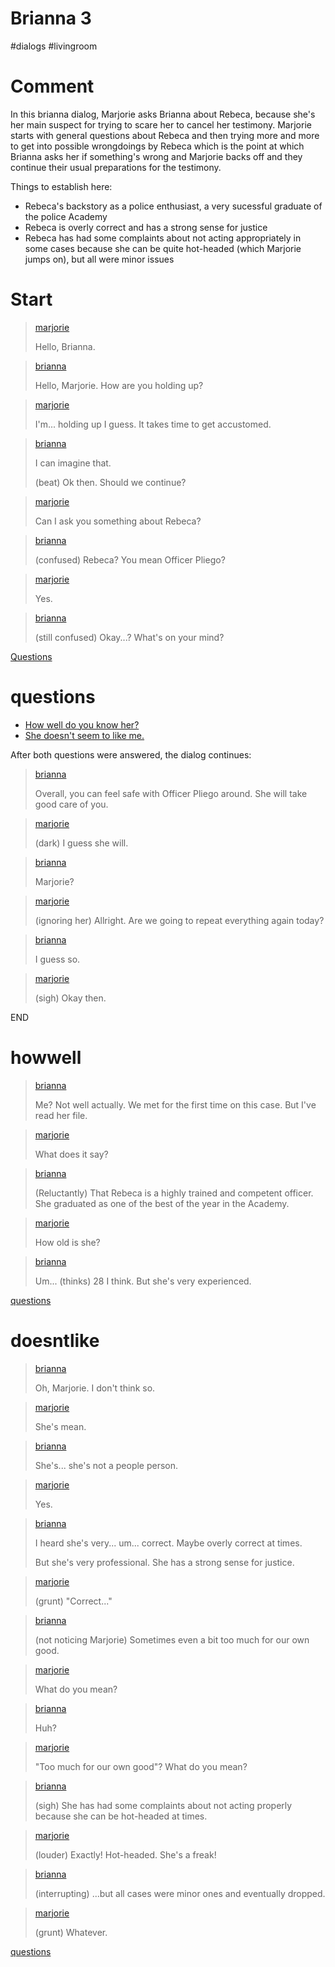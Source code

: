 # Brianna 3

#dialogs #livingroom 

# Comment

In this brianna dialog, Marjorie asks Brianna about Rebeca, because she's her main suspect for trying to scare her to cancel her testimony. Marjorie starts with general questions about Rebeca and then trying more and more to get into possible wrongdoings by Rebeca which is the point at which Brianna asks her if something's wrong and Marjorie backs off and they continue their usual preparations for the testimony.

Things to establish here:

* Rebeca's backstory as a police enthusiast, a very sucessful graduate of the police Academy
* Rebeca is overly correct and has a strong sense for justice
* Rebeca has had some complaints about not acting appropriately in some cases because she can be quite hot-headed (which Marjorie jumps on), but all were minor issues

# Start

> [marjorie](../characters/marjorie.md)
>
> Hello, Brianna.

> [brianna](../characters/brianna.md)
>
> Hello, Marjorie. How are you holding up?

> [marjorie](../characters/marjorie.md)
>
> I'm... holding up I guess. It takes time to get accustomed.

> [brianna](../characters/brianna.md)
>
> I can imagine that.
>
> (beat) Ok then. Should we continue?

> [marjorie](../characters/marjorie.md)
>
> Can I ask you something about Rebeca?

> [brianna](../characters/brianna.md)
>
> (confused) Rebeca? You mean Officer Pliego?

> [marjorie](../characters/marjorie.md)
>
> Yes.

> [brianna](../characters/brianna.md)
>
> (still confused) Okay...? What's on your mind?

[Questions](#questions)

# questions

* [How well do you know her?](#howwell)
* [She doesn't seem to like me.](#doesntlike)

After both questions were answered, the dialog continues:

> [brianna](../characters/brianna.md)
>
> Overall, you can feel safe with Officer Pliego around. She will take good care of you.

> [marjorie](../characters/marjorie.md)
>
> (dark) I guess she will.

> [brianna](../characters/brianna.md)
>
> Marjorie?

> [marjorie](../characters/marjorie.md)
>
> (ignoring her) Allright. Are we going to repeat everything again today?

> [brianna](../characters/brianna.md)
>
> I guess so.

> [marjorie](../characters/marjorie.md)
>
> (sigh) Okay then.

END

# howwell

> [brianna](../characters/brianna.md)
>
> Me? Not well actually. We met for the first time on this case. But I've read her file.

> [marjorie](../characters/marjorie.md)
>
> What does it say?

> [brianna](../characters/brianna.md)
>
> (Reluctantly) That Rebeca is a highly trained and competent officer. She graduated as one of the best of the year in the Academy.

> [marjorie](../characters/marjorie.md)
>
> How old is she?

> [brianna](../characters/brianna.md)
>
> Um... (thinks) 28 I think. But she's very experienced.

[questions](#questions)

# doesntlike

> [brianna](../characters/brianna.md)
>
> Oh, Marjorie. I don't think so.

> [marjorie](../characters/marjorie.md)
>
> She's mean.

> [brianna](../characters/brianna.md)
>
> She's... she's not a people person.

> [marjorie](../characters/marjorie.md)
>
> Yes.

> [brianna](../characters/brianna.md)
>
> I heard she's very... um... correct. Maybe overly correct at times.
>
> But she's very professional. She has a strong sense for justice.

> [marjorie](../characters/marjorie.md)
>
> (grunt) "Correct..."

> [brianna](../characters/brianna.md)
>
> (not noticing Marjorie) Sometimes even a bit too much for our own good.

> [marjorie](../characters/marjorie.md)
>
> What do you mean?

> [brianna](../characters/brianna.md)
>
> Huh?

> [marjorie](../characters/marjorie.md)
>
> "Too much for our own good"? What do you mean?

> [brianna](../characters/brianna.md)
>
> (sigh) She has had some complaints about not acting properly because she can be hot-headed at times.

> [marjorie](../characters/marjorie.md)
>
> (louder) Exactly! Hot-headed. She's a freak!

> [brianna](../characters/brianna.md)
>
> (interrupting) ...but all cases were minor ones and eventually dropped.

> [marjorie](../characters/marjorie.md)
>
> (grunt) Whatever.

[questions](#questions)